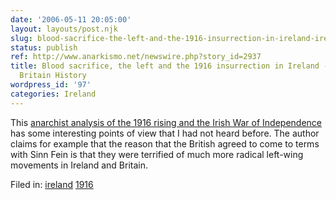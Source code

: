 ```yaml
---
date: '2006-05-11 20:05:00'
layout: layouts/post.njk
slug: blood-sacrifice-the-left-and-the-1916-insurrection-in-ireland-ireland-britain-history
status: publish
ref: http://www.anarkismo.net/newswire.php?story_id=2937
title: Blood sacrifice, the left and the 1916 insurrection in Ireland - Ireland /
  Britain History
wordpress_id: '97'
categories: Ireland
---
```


This [anarchist analysis of the 1916 rising and the Irish War of Independence](http://www.anarkismo.net/newswire.php?story_id=2937) has some interesting points of view that I had not heard before.   The author claims for example that the reason that the British agreed to come to terms with Sinn Fein is that they were terrified of much more radical left-wing movements in Ireland and Britain.

Filed in: [ireland](http://www.flickr.com/photos/eob/tags/ireland) [1916](http://www.flickr.com/photos/eob/tags/1916) [](http://www.flickr.com/photos/eob/tags/)
